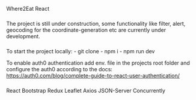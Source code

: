 
Where2Eat React

###

The project is still under construction, some functionality like filter, alert, geocoding for the coordinate-generation etc are currently under development.

###

To start the project locally: 
	- git clone 
	- npm i
	- npm run dev

To enable auth0 authentication add env. file in the projects root folder and configure the auth0 according to the docs:
https://auth0.com/blog/complete-guide-to-react-user-authentication/

###

React
Bootstrap
Redux
Leaflet
Axios
JSON-Server
Concurrently

###

